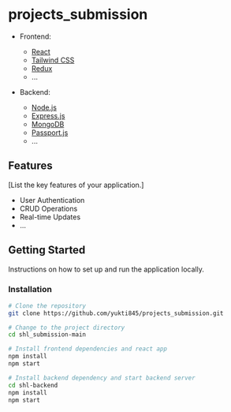 # projects_submission

- Frontend:
  - [React](https://reactjs.org/)
  - [Tailwind CSS](https://tailwindcss.com/)
  - [Redux](https://redux.js.org/)
  - ...

- Backend:
  - [Node.js](https://nodejs.org/)
  - [Express.js](https://expressjs.com/)
  - [MongoDB](https://www.mongodb.com/)
  - [Passport.js](http://www.passportjs.org/)
  - ...

## Features

[List the key features of your application.]

- User Authentication
- CRUD Operations
- Real-time Updates
- ...

## Getting Started

Instructions on how to set up and run the application locally.

### Installation

```bash
# Clone the repository
git clone https://github.com/yukti845/projects_submission.git

# Change to the project directory
cd shl_submission-main

# Install frontend dependencies and react app
npm install
npm start

# Install backend dependency and start backend server
cd shl-backend
npm install
npm start
